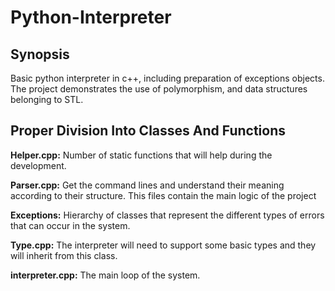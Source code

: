 # Python-Interpreter #
## Synopsis ##
Basic python interpreter in c++, including preparation of exceptions objects. The project demonstrates the use of polymorphism, and data structures belonging to STL.

## Proper Division Into Classes And Functions ##
**Helper.cpp:** Number of static functions that will help during the development.

**Parser.cpp:** Get the command lines and understand their meaning according to their structure. This files contain the main logic of the project

**Exceptions:** Hierarchy of classes that represent the different types of errors that can occur in the system.

**Type.cpp:** The interpreter will need to support some basic types and they will inherit from this class.

**interpreter.cpp:** The main loop of the system.

